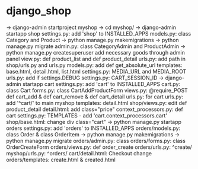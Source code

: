 # django_shop

-> django-admin startproject myshop
-> cd myshop/
-> django-admin startapp shop
settings.py: add 'shop' to INSTALLED_APPS
models.py: class Category and Product
-> python manage.py makemigrations
-> python manage.py migrate
admin.py: class CategoryAdmin and ProductAdmin
-> python manage.py createsuperuser
add necessary goods through admin panel
view.py: def product_list and def product_detail
urls.py: add path in shop/urls.py and urls.py
models.py: add def get_absolute_url
templates: base.html, detail.html, list.html
settings.py: MEDIA_URL and MEDIA_ROOT
urls.py: add if settings.DEBUG
settings.py: CART_SESSION_ID
-> django-admin startapp cart
settings.py: add 'cart' to INSTALLED_APPS
cart.py: class Cart
forms.py: class CartAddProductForm
views.py: @require_POST def cart_add & def cart_remove & def cart_detail
urls.py: for cart
urls.py: add '^cart/' to main myshop
templates: detail.html
shop/views.py: edit def product_detail
detail.html: add class="price"
context_processors.py: def cart
settings.py: TEMPLATES - add 'cart.context_processors.cart'
shop/base.html: change div class="cart"
-> python manage.py startapp orders
settings.py: add 'orders' to INSTALLED_APPS
orders/models.py: class Order & class OrderItem
-> python manage.py makemigrations
-> python manage.py migrate
orders/admin.py: class
orders/forms.py: class OrderCreateForm
orders/views.py: def order_create
orders/urls.py: ^create/
myshop/urls.py: ^orders/
cart/detail.html: Checkout change
orders/templates: create.html & created.html
